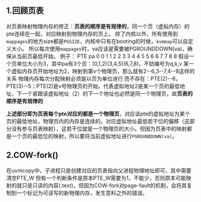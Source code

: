## 1.回顾页表
对页表映射物理内存的修正：**页表的顺序是有规律的**，同一个页（虚拟内存）的pte连续在一起，对应映射到物理内存的页上。
除了内核以外，所有使用到`mappages`的地方size都是`PGSIZE`，内核中只有在booting的时候，`kvmmap`可以自定义大小。
所以每次使用`mappages`时，va应该是需要被PGROUNDDOWN(va)，确保从当前页最低开始。
例子：
PTE pa
0   0
1   1
2   2
3   3
4   4
5   5
6   6
7   7
8   8
假设一个页单位大小为3，其中pa有3个页：(0,1,2)(3,4,5)(6,7,8)，不妨编号为q,k,v
某一个虚拟内存页开始地址为2，映射到第v个物理页，那么就有2--6,3--7,4--8这样的关系
物理内存每次分配映射必须是以页为单位进行
而不存在：PTE(2)--6，PTE(3)--5；PTE(2)是v号物理页的开始，代表虚拟地址2是某一个页的最低地址，下一个紧跟该虚拟地址（2）的下一个地址也必然是同一个物理页，故**页表的顺序是有规律的** 

**上述部分即为页表每个pte对应的都是一个物理页**，对应该pte的虚拟地址为某个页的最低地址，物理页内的内存是连续的，对应虚拟地址最低若干位的偏移（这部分没有参与页表映射），这若干位就是一个物理页的大小。但因为页表中的映射都是一个页的最低位的映射，所以要将当前虚拟地址进行`PGROUNDDOWN(va)`。 

## 2.COW-fork()
在uvmcopy中，子进程只是创建对应的页表指向父进程物理地址即可，其中需要清空PTE_W
但有一个判断条件是原本PTE_W需要为1，不能少，否则原本可能映射的就只是只读的内容(.text)，但因为COW-fork对page-fault的机制，会将其复制到一个标记为可读写的新物理内存，发生意料之外的错误。